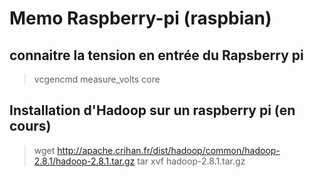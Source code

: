 # Memo Raspberry-pi (raspbian)
## connaitre la tension en entrée du Rapsberry pi 
> vcgencmd measure_volts core
## Installation d'Hadoop sur un raspberry pi (en cours)
> wget  http://apache.crihan.fr/dist/hadoop/common/hadoop-2.8.1/hadoop-2.8.1.tar.gz 
> tar xvf hadoop-2.8.1.tar.gz 
>

